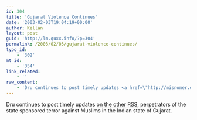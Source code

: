 ```yaml
---
id: 304
title: 'Gujarat Violence Continues'
date: '2003-02-03T19:04:19+00:00'
author: Kellan
layout: post
guid: 'http://lm.quxx.info/?p=304'
permalink: /2003/02/03/gujarat-violence-continues/
typo_id:
    - '302'
mt_id:
    - '354'
link_related:
    - ''
raw_content:
    - 'Dru continues to post timely updates <a href=\"http://misnomer.dru.ca/2003/02/03/gujarat.html\">on the other RSS</a>, perpetrators of the state sponsored terror against Muslims in the Indian state of Gujarat.'
---
```


Dru continues to post timely updates [on the other RSS](http://misnomer.dru.ca/2003/02/03/gujarat.html), perpetrators of the state sponsored terror against Muslims in the Indian state of Gujarat.